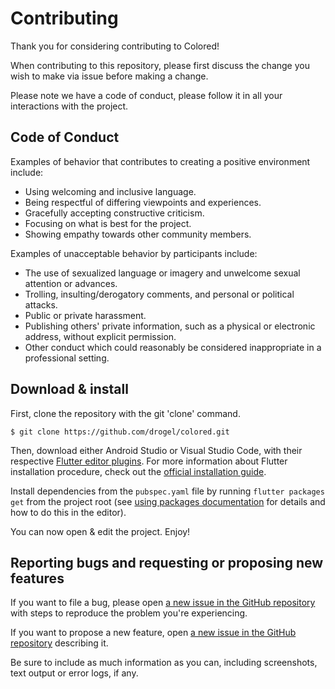 # Contributing

Thank you for considering contributing to Colored!

When contributing to this repository, please first discuss the change you wish to make via issue before making a change.

Please note we have a code of conduct, please follow it in all your interactions with the project.

## Code of Conduct

Examples of behavior that contributes to creating a positive environment
include:

* Using welcoming and inclusive language.
* Being respectful of differing viewpoints and experiences.
* Gracefully accepting constructive criticism.
* Focusing on what is best for the project.
* Showing empathy towards other community members.

Examples of unacceptable behavior by participants include:

* The use of sexualized language or imagery and unwelcome sexual attention or
advances.
* Trolling, insulting/derogatory comments, and personal or political attacks.
* Public or private harassment.
* Publishing others' private information, such as a physical or electronic
  address, without explicit permission.
* Other conduct which could reasonably be considered inappropriate in a
  professional setting.


## Download & install

First, clone the repository with the git 'clone' command.

```
$ git clone https://github.com/drogel/colored.git
```

Then, download either Android Studio or Visual Studio Code, with their respective [Flutter editor plugins](https://flutter.io/get-started/editor/). For more information about Flutter installation procedure, check out the [official installation guide](https://flutter.io/get-started/install/).

Install dependencies from the `pubspec.yaml` file by running `flutter packages get` from the project root (see [using packages documentation](https://flutter.io/using-packages/#adding-a-package-dependency-to-an-app) for details and how to do this in the editor). 

You can now open & edit the project. Enjoy!

## Reporting bugs and requesting or proposing new features

If you want to file a bug, please open [a new issue in the GitHub repository](https://github.com/drogel/colored/issues/new/choose) with steps to reproduce the problem you're experiencing.

If you want to propose a new feature, open [a new issue in the GitHub repository](https://github.com/drogel/colored/issues/new/choose) describing it.

Be sure to include as much information as you can, including screenshots, text output or error logs, if any.